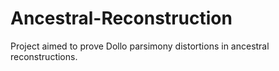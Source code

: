 # Ancestral-Reconstruction
Project aimed to prove Dollo parsimony distortions in ancestral reconstructions.
